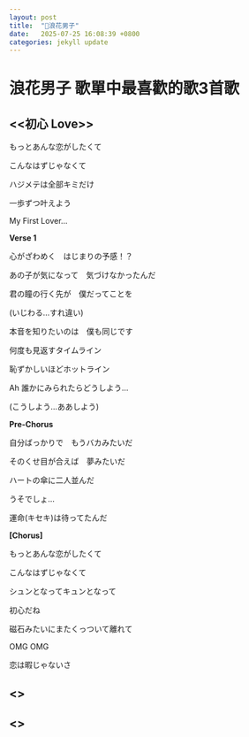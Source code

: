 ```yaml
---
layout: post
title:  "🌸浪花男子"
date:   2025-07-25 16:08:39 +0800
categories: jekyll update
---
```


# 浪花男子 歌單中最喜歡的歌3首歌

## <<初心 Love>>

もっとあんな恋がしたくて

こんなはずじゃなくて

ハジメテは全部キミだけ

一歩ずつ叶えよう

My First Lover...

**Verse 1**

心がざわめく　はじまりの予感！？

あの子が気になって　気づけなかったんだ

君の瞳の行く先が　僕だってことを

(いじわる…すれ違い)

本音を知りたいのは　僕も同じです

何度も見返すタイムライン

恥ずかしいほどホットライン

Ah 誰かにみられたらどうしよう…

(こうしよう…ああしよう)

**Pre-Chorus**

自分ばっかりで　もうバカみたいだ

そのくせ目が合えば　夢みたいだ

ハートの傘に二人並んだ

うそでしょ…

運命(キセキ)は待ってたんだ

**[Chorus]**

もっとあんな恋がしたくて

こんなはずじゃなくて

シュンとなってキュンとなって

初心だね

磁石みたいにまたくっついて離れて

OMG OMG

恋は暇じゃないさ

## <<NEW CLASSICS>>

## <<The Answer>>